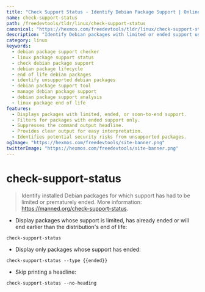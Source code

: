 ```yaml
---
title: "Check Support Status - Identify Debian Package Support | Online Free DevTools by Hexmos"
name: check-support-status
path: /freedevtools/tldr/linux/check-support-status
canonical: "https://hexmos.com/freedevtools/tldr/linux/check-support-status/"
description: "Identify Debian packages with limited or ended support using check-support-status.  Quickly check package support status and avoid vulnerabilities. Free online tool, no registration required."
category: linux
keywords:
  - debian package support checker
  - linux package support status
  - check debian package support
  - debian package lifecycle
  - end of life debian packages
  - identify unsupported debian packages
  - debian package support tool
  - manage debian package support
  - debian package support analysis
  - linux package end of life
features:
  - Displays packages with limited, ended, or soon-to-end support.
  - Filters for packages with ended support only.
  - Suppresses the command output headline.
  - Provides clear output for easy interpretation.
  - Identifies potential security risks from unsupported packages.
ogImage: "https://hexmos.com/freedevtools/site-banner.png"
twitterImage: "https://hexmos.com/freedevtools/site-banner.png"
---
```


# check-support-status

> Identify installed Debian packages for which support has had to be limited or prematurely ended.
> More information: <https://manned.org/check-support-status>.

- Display packages whose support is limited, has already ended or will end earlier than the distribution's end of life:

`check-support-status`

- Display only packages whose support has ended:

`check-support-status --type {{ended}}`

- Skip printing a headline:

`check-support-status --no-heading`
